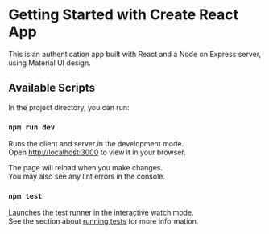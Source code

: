 # Getting Started with Create React App

This is an authentication app built with React and a Node on Express server, using Material UI design.

## Available Scripts

In the project directory, you can run:

### `npm run dev`

Runs the client and server in the development mode.\
Open [http://localhost:3000](http://localhost:3000) to view it in your browser.

The page will reload when you make changes.\
You may also see any lint errors in the console.

### `npm test`

Launches the test runner in the interactive watch mode.\
See the section about [running tests](https://facebook.github.io/create-react-app/docs/running-tests) for more information.
